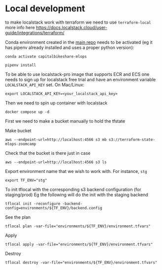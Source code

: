 # Local development
to make localstack work with terraform we need to use `terraform-local`
more info here
https://docs.localstack.cloud/user-guide/integrations/terraform/

Conda environment created in the [main repo](https://github.com/aaalexlit/capitalbikeshare-mlops) needs to be activated (eg it has pipenv already installed and uses a proper python version):

```shell
conda activate capitalbikeshare-mlops
```

```shell
pipenv install
```

To be able to use localstack-pro image that supports ECR and ECS one needs to sign up for
localstack free trial and have an environment variable `LOCALSTACK_API_KEY` set.
On Mac/Linux:
```shell
export LOCALSTACK_API_KEY=<your_localstack_api_key>
```
Then we need to spin up container with localstack

```shell
docker compose up -d
```

First we need to make a bucket manually to hold the tfstate

Make bucket
```shell
aws --endpoint-url=http://localhost:4566 s3 mb s3://terraform-state-mlops-zoomcamp
```

Check that the bucket is there just in case
```shell
aws --endpoint-url=http://localhost:4566 s3 ls
```

Export environment name that we wish to work with. For instance, `stg`

```shell
export TF_ENV="stg"
```
To init tflocal with the corresponding s3 backend configuration (for staging/prod)
Eg the following will do the init with the staging backend
```shell
tflocal init -reconfigure -backend-config=environments/${TF_ENV}/backend.config
```

See the plan
```shell
tflocal plan -var-file="environments/${TF_ENV}/environment.tfvars"
```

Apply 

```shell
tflocal apply -var-file="environments/${TF_ENV}/environment.tfvars"
```

Destroy

```shell
tflocal destroy -var-file="environments/${TF_ENV}/environment.tfvars"
```
